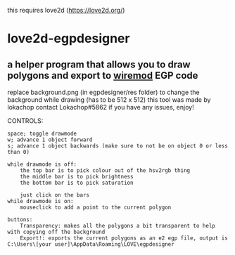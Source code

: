 this requires love2d (https://love2d.org/)
# love2d-egpdesigner
## a helper program that allows you to draw polygons and export to [wiremod](https://github.com/wiremod/wire) EGP code
 
 
 replace background.png (in egpdesigner/res folder) to change the background while drawing (has to be 512 x 512)
 this tool was made by lokachop
 contact Lokachop#5862 if you have any issues, enjoy!


CONTROLS:

	space; toggle drawmode
	w; advance 1 object forward
	s; advance 1 object backwards (make sure to not be on object 0 or less than 0)
	
	while drawmode is off:
		the top bar is to pick colour out of the hsv2rgb thing
		the middle bar is to pick brightness
		the bottom bar is to pick saturation
		
		just click on the bars
	while drawmode is on:
		mouseclick to add a point to the current polygon
	
	buttons:
		Transparency: makes all the polygons a bit transparent to help with copying off the background
		Export!: exports the current polygons as an e2 egp file, output is C:\Users\[your user]\AppData\Roaming\LOVE\egpdesigner
